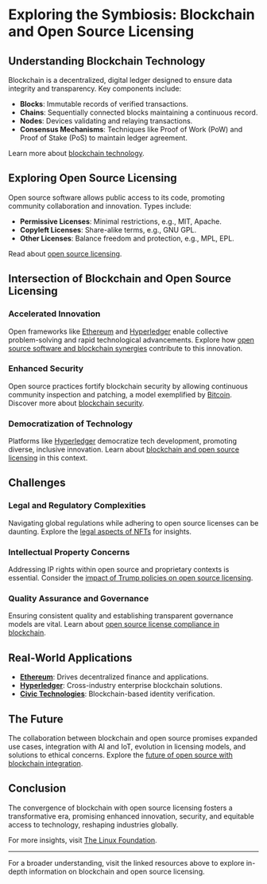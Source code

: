 # Exploring the Symbiosis: Blockchain and Open Source Licensing

## Understanding Blockchain Technology

Blockchain is a decentralized, digital ledger designed to ensure data integrity and transparency. Key components include:

- **Blocks**: Immutable records of verified transactions.
- **Chains**: Sequentially connected blocks maintaining a continuous record.
- **Nodes**: Devices validating and relaying transactions.
- **Consensus Mechanisms**: Techniques like Proof of Work (PoW) and Proof of Stake (PoS) to maintain ledger agreement.

Learn more about [blockchain technology](https://en.wikipedia.org/wiki/Blockchain).

## Exploring Open Source Licensing

Open source software allows public access to its code, promoting community collaboration and innovation. Types include:

- **Permissive Licenses**: Minimal restrictions, e.g., MIT, Apache.
- **Copyleft Licenses**: Share-alike terms, e.g., GNU GPL.
- **Other Licenses**: Balance freedom and protection, e.g., MPL, EPL.

Read about [open source licensing](https://opensource.org/licenses).

## Intersection of Blockchain and Open Source Licensing

### Accelerated Innovation

Open frameworks like [Ethereum](https://ethereum.org/en/) and [Hyperledger](https://www.hyperledger.org/) enable collective problem-solving and rapid technological advancements. Explore how [open source software and blockchain synergies](https://www.license-token.com/wiki/open-source-software-and-blockchain-synergies) contribute to this innovation.

### Enhanced Security

Open source practices fortify blockchain security by allowing continuous community inspection and patching, a model exemplified by [Bitcoin](https://bitcoin.org/en/). Discover more about [blockchain security](https://www.license-token.com/wiki/blockchain-security).

### Democratization of Technology

Platforms like [Hyperledger](https://www.hyperledger.org/) democratize tech development, promoting diverse, inclusive innovation. Learn about [blockchain and open source licensing](https://www.license-token.com/wiki/blockchain-and-open-source-licensing) in this context.

## Challenges

### Legal and Regulatory Complexities

Navigating global regulations while adhering to open source licenses can be daunting. Explore the [legal aspects of NFTs](https://www.license-token.com/wiki/legal-aspects-of-nf-ts) for insights.

### Intellectual Property Concerns

Addressing IP rights within open source and proprietary contexts is essential. Consider the [impact of Trump policies on open source licensing](https://www.license-token.com/wiki/impact-of-trump-policies-on-open-source-licensing).

### Quality Assurance and Governance

Ensuring consistent quality and establishing transparent governance models are vital. Learn about [open source license compliance in blockchain](https://www.license-token.com/wiki/open-source-license-compliance-in-blockchain).

## Real-World Applications

- **[Ethereum](https://ethereum.org/en/)**: Drives decentralized finance and applications.
- **[Hyperledger](https://www.hyperledger.org/)**: Cross-industry enterprise blockchain solutions.
- **[Civic Technologies](https://www.civic.com/)**: Blockchain-based identity verification.

## The Future

The collaboration between blockchain and open source promises expanded use cases, integration with AI and IoT, evolution in licensing models, and solutions to ethical concerns. Explore the [future of open source with blockchain integration](https://www.license-token.com/wiki/the-future-of-open-source-with-blockchain-integration).

## Conclusion

The convergence of blockchain with open source licensing fosters a transformative era, promising enhanced innovation, security, and equitable access to technology, reshaping industries globally.

For more insights, visit [The Linux Foundation](https://www.linuxfoundation.org/).

---

For a broader understanding, visit the linked resources above to explore in-depth information on blockchain and open source licensing.